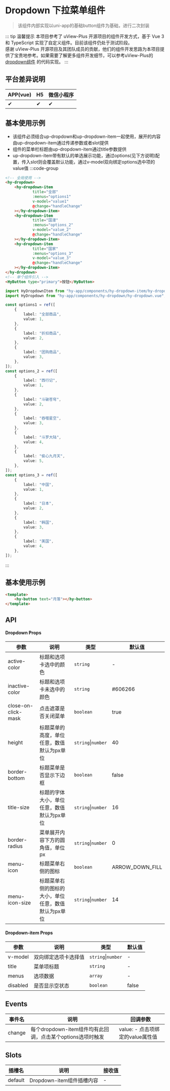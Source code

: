 # Dropdown 下拉菜单组件
> 该组件内部实现以uni-app的基础button组件为基础，进行二次封装

::: tip 温馨提示
本项目参考了 uView-Plus 开源项目的组件开发方式，基于 Vue 3 和 TypeScript 实现了自定义组件。目前该组件仍处于测试阶段。<br>
感谢 uView-Plus 开源项目及其团队成员的贡献，他们的组件开发思路为本项目提供了宝贵地参考。如果需要了解更多组件开发细节，可以参考uView-Plus的 [dropdown组件](https://uiadmin.net/uview-plus/components/dropdown.html) 的代码实现。
:::

## 平台差异说明

| APP(vue) | H5 | 微信小程序 |
|----------|----|-------|
| ✔        | ✔  | ✔     |

## 基本使用示例
- 该组件必须结合up-dropdown和up-dropdown-item一起使用，展开的内容由up-dropdown-item通过传递参数或者slot提供
- 组件的菜单栏标题由up-dropdown-item通过title参数提供
- up-dropdown-item带有默认的单选展示功能，通过options(见下方说明)配置，传入slot则会覆盖默认功能，通过v-model双向绑定options选中项的value值
:::code-group
```html [vue]
<!-- 全局使用 -->
<hy-dropdown>
    <hy-dropdown-item
            title="全部"
            :menus="options1"
            v-model="value1"
            @change="handleChange"
    ></hy-dropdown-item>
    <hy-dropdown-item
            title="国漫"
            :menus="options_2"
            v-model="value_2"
            @change="handleChange"
    ></hy-dropdown-item>
    <hy-dropdown-item
            title="国家"
            :menus="options_3"
            v-model="value_3"
            @change="handleChange"
    ></hy-dropdown-item>
</hy-dropdown>
<!-- 单个组件引入 -->
<HyButton type="primary">按钮</HyButton>
```

```ts [.ts]
import HyDropdownItem from "hy-app/components/hy-dropdown-item/hy-dropdown-item.vue";
import HyDropdown from "hy-app/components/hy-dropdown/hy-dropdown.vue";

const options1 = ref([
    {
        label: "全部商品",
        value: 1,
    },
    {
        label: "折扣商品",
        value: 2,
    },
    {
        label: "团购商品",
        value: 3,
    },
]);
const options_2 = ref([
    {
        label: "西行记",
        value: 1,
    },
    {
        label: "斗破苍穹",
        value: 2,
    },
    {
        label: "吞噬星空",
        value: 3,
    },
    {
        label: "斗罗大陆",
        value: 4,
    },
    {
        label: "偷心九月天",
        value: 5,
    },
]);
const options_3 = ref([
    {
        label: "中国",
        value: 1,
    },
    {
        label: "日本",
        value: 2,
    },
    {
        label: "韩国",
        value: 3,
    },
    {
        label: "美国",
        value: 4,
    },
]);
```
:::

## 基本使用示例

```html
<template>
    <hy-button text="月落"></hy-button>
</template>
```

## API
#### Dropdown Props
| 参数                  | 说明                          | 类型                 | 默认值             |
|---------------------|-----------------------------|--------------------|-----------------|
| active-color        | 标题和选项卡选中的颜色                 | `string`           | -               |
| inactive-color      | 标题和选项卡未选中的颜色                | `string`           | #606266         |
| close-on-click-mask | 点击遮罩是否关闭菜单                  | `boolean`          | true            |
| height              | 标题菜单的高度，单位任意，数值默认为px单位      | `string`\|`number` | 40              |
| border-bottom       | 标题菜单是否显示下边框                 | `boolean`          | false           |
| title-size          | 标题的字体大小，单位任意，数值默认为px单位      | `string`\|`number` | 16              |
| border-radius       | 菜单展开内容下方的圆角值，单位px           | `string`\|`number` | 0               |
| menu-icon           | 标题菜单右侧的图标                   | `boolean`          | ARROW_DOWN_FILL |
| menu-icon-size      | 标题菜单右侧的图标的大小，单位任意，数值默认为px单位 | `string`\|`number` | 14              |

#### Dropdown-item Props
| 参数       | 说明         | 类型                 | 默认值   |
|----------|------------|--------------------|-------|
| v-model  | 双向绑定选项卡选择值 | `string`\|`number` | -     |
| title    | 菜单项标题      | `string`           | -     |
| menus    | 选项数据       | `array`            | -     |
| disabled | 是否显示空状态    | `boolean`          | false |

## Events

| 事件名    | 说明                                      | 回调参数                    |
|--------|-----------------------------------------|-------------------------|
| change | 每个dropdown-item组件均有此回调，点击某个options选项时触发 | value: - 点击项绑定的value属性值 |

## Slots

| 插槽名     | 说明                  | 接收值 |
|---------|---------------------|-----|
| default | Dropdown-item组件插槽内容 | -   |


<demo-model url="pages/components/dropdown/dropdown"></demo-model>